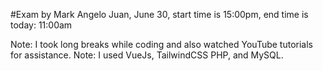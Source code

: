 #Exam by Mark Angelo Juan, June 30, start time is 15:00pm, end time is today: 11:00am

Note: I took long breaks while coding and also watched YouTube tutorials for assistance.
Note: I used VueJs, TailwindCSS PHP, and MySQL.
